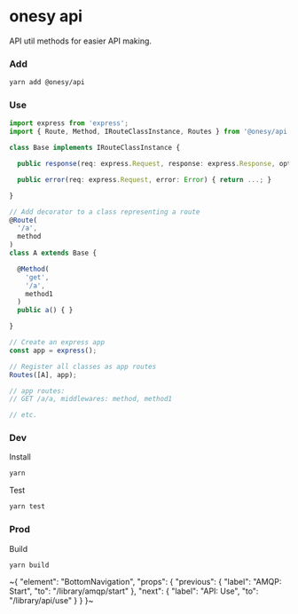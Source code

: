 
# onesy api

API util methods for easier API making.

### Add

```bash
yarn add @onesy/api
```

### Use

```ts
import express from 'express';
import { Route, Method, IRouteClassInstance, Routes } from '@onesy/api';

class Base implements IRouteClassInstance {

  public response(req: express.Request, response: express.Response, options: { method: 'json' | 'send', type: 'application/json', }) { return ...; }

  public error(req: express.Request, error: Error) { return ...; }

}

// Add decorator to a class representing a route
@Route(
  '/a',
  method
)
class A extends Base {

  @Method(
    'get',
    '/a',
    method1
  )
  public a() { }

}

// Create an express app
const app = express();

// Register all classes as app routes
Routes([A], app);

// app routes:
// GET /a/a, middlewares: method, method1

// etc.
```

### Dev

Install

```bash
yarn
```

Test

```bash
yarn test
```

### Prod

Build

```bash
yarn build
```

~{
  "element": "BottomNavigation",
  "props": {
    "previous": {
      "label": "AMQP: Start",
      "to": "/library/amqp/start"
    },
    "next": {
      "label": "API: Use",
      "to": "/library/api/use"
    }
  }
}~
